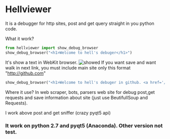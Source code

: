# Hellviewer
It is a debugger for http sites, post and get query straight in you python code.

What it work?
```python
from hellviewer import show_debug_browser
show_debug_browser("<h1>Welcome to hell's debuger</h1>")
```
It's show a text in WebKit browser.
![showed](https://image.prntscr.com/image/g4wGMHaVTKqn8pZfcfkWWw.png "About screen")
If you want save and want walk in next link, you must include main site only this format "http://github.com"
```python
show_debug_browser("<h1>Welcome to hell's debuger in github. <a href='/TreeLoys'>Go</a></h1>", "http://github.com")
```
Where it use? In web scraper, bots, parsers web site for debug post,get requests and save information about site (just use BeutifullSoup and Requests).

I work above post and get sniffer (crazy pyqt5 api)


### It work on python 2.7 and pyqt5 (Anaconda). Other version not test.
